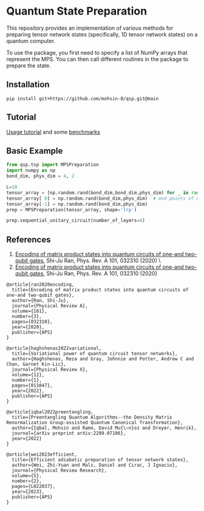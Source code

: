 # Quantum State Preparation

This repository provides an implementation of various methods for preparing tensor network states (specifically, 1D tensor network states) on a quantum computer. 

To use the package, you first need to specify a list of NumPy arrays that represent the MPS. You can then 
call different routines in the package to prepare the state.

## Installation
```
pip install git+https://github.com/mohsin-0/qsp.git@main
```

## Tutorial
[Usage tutorial](https://github.com/mohsin-0/qsp/blob/main/examples/state_prep_examples.ipynb) and some [benchmarks](https://github.com/mohsin-0/qsp/blob/main/examples/benchmarks.ipynb)


## Basic Example

```python
from qsp.tsp import MPSPreparation
import numpy as np
bond_dim, phys_dim = 4, 2

L=10
tensor_array = [np.random.rand(bond_dim,bond_dim,phys_dim) for _ in range(L)]
tensor_array[ 0] = np.random.rand(bond_dim,phys_dim)  # end points of mps
tensor_array[-1] = np.random.rand(bond_dim,phys_dim)
prep = MPSPreparation(tensor_array, shape='lrp')

prep.sequential_unitary_circuit(number_of_layers=4)
```

## References
1. [Encoding of matrix product states into quantum circuits of one-and two-qubit gates](), Shi-Ju Ran, Phys. Rev. A 101, 032310 \(2020\) \\
2. [Encoding of matrix product states into quantum circuits of one-and two-qubit gates](), Shi-Ju Ran, Phys. Rev. A 101, 032310 \(2020\)


```
@article{ran2020encoding,
  title={Encoding of matrix product states into quantum circuits of one-and two-qubit gates},
  author={Ran, Shi-Ju},
  journal={Physical Review A},
  volume={101},
  number={3},
  pages={032310},
  year={2020},
  publisher={APS}
}

@article{haghshenas2022variational,
  title={Variational power of quantum circuit tensor networks},
  author={Haghshenas, Reza and Gray, Johnnie and Potter, Andrew C and Chan, Garnet Kin-Lic},
  journal={Physical Review X},
  volume={12},
  number={1},
  pages={011047},
  year={2022},
  publisher={APS}
}

@article{iqbal2022preentangling,
  title={Preentangling Quantum Algorithms--the Density Matrix Renormalization Group-assisted Quantum Canonical Transformation},
  author={Iqbal, Mohsin and Ramo, David Mu{\~n}oz and Dreyer, Henrik},
  journal={arXiv preprint arXiv:2209.07106},
  year={2022}
}

@article{wei2023efficient,
  title={Efficient adiabatic preparation of tensor network states},
  author={Wei, Zhi-Yuan and Malz, Daniel and Cirac, J Ignacio},
  journal={Physical Review Research},
  volume={5},
  number={2},
  pages={L022037},
  year={2023},
  publisher={APS}
}

```
